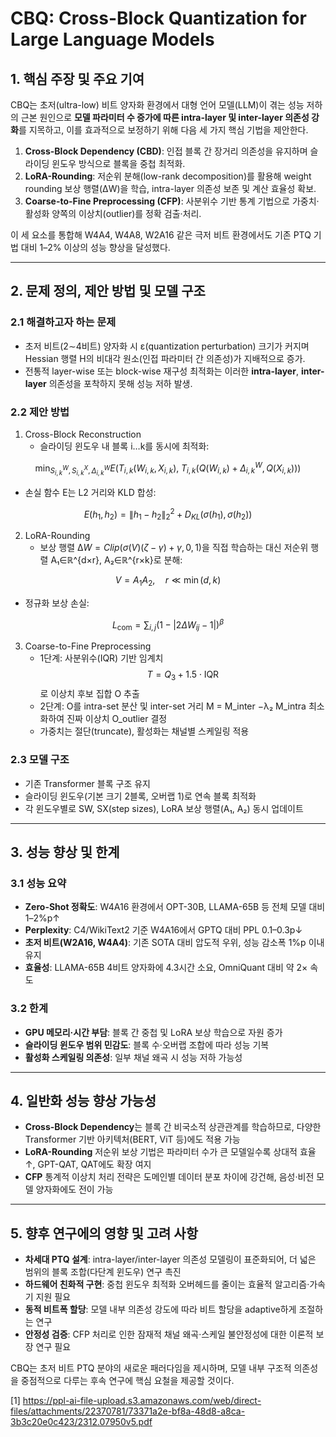 # CBQ: Cross-Block Quantization for Large Language Models

## 1. 핵심 주장 및 주요 기여  
CBQ는 초저(ultra-low) 비트 양자화 환경에서 대형 언어 모델(LLM)이 겪는 성능 저하의 근본 원인으로 **모델 파라미터 수 증가에 따른 intra-layer 및 inter-layer 의존성 강화**를 지목하고, 이를 효과적으로 보정하기 위해 다음 세 가지 핵심 기법을 제안한다.  
1. **Cross-Block Dependency (CBD)**: 인접 블록 간 장거리 의존성을 유지하며 슬라이딩 윈도우 방식으로 블록을 중첩 최적화.  
2. **LoRA-Rounding**: 저순위 분해(low-rank decomposition)를 활용해 weight rounding 보상 행렬(∆W)을 학습, intra-layer 의존성 보존 및 계산 효율성 확보.  
3. **Coarse-to-Fine Preprocessing (CFP)**: 사분위수 기반 통계 기법으로 가중치·활성화 양쪽의 이상치(outlier)를 정확 검출·처리.  

이 세 요소를 통합해 W4A4, W4A8, W2A16 같은 극저 비트 환경에서도 기존 PTQ 기법 대비 1–2% 이상의 성능 향상을 달성했다.

***

## 2. 문제 정의, 제안 방법 및 모델 구조  

### 2.1 해결하고자 하는 문제  
- 초저 비트(2∼4비트) 양자화 시 ε(quantization perturbation) 크기가 커지며 Hessian 행렬 H의 비대각 원소(인접 파라미터 간 의존성)가 지배적으로 증가.  
- 전통적 layer-wise 또는 block-wise 재구성 최적화는 이러한 **intra-layer**, **inter-layer** 의존성을 포착하지 못해 성능 저하 발생.  

### 2.2 제안 방법  
1) Cross-Block Reconstruction  
   - 슬라이딩 윈도우 내 블록 i…k를 동시에 최적화:  

$$
       \min_{S^W_{i,k}, S^X_{i,k}, \Delta^W_{i,k}} 
       E\bigl(T_{i,k}(W_{i,k}, X_{i,k}),\; T_{i,k}(Q(W_{i,k}) + \Delta^W_{i,k},\, Q(X_{i,k}))\bigr)
     $$  
   
   - 손실 함수 E는 L2 거리와 KLD 합성:

$$
       E(h_1,h_2)=\lVert h_1-h_2\rVert_2^2 + D_{KL}\bigl(\sigma(h_1),\sigma(h_2)\bigr)
     $$

2) LoRA-Rounding  
   - 보상 행렬 $∆W = Clip(σ(V)(ζ−γ)+γ,0,1)$을 직접 학습하는 대신 저순위 행렬 A₁∈ℝ^{d×r}, A₂∈ℝ^{r×k}로 분해:  

$$
       V = A_1 A_2,\quad r\ll\min(d,k)
     $$  
   
   - 정규화 보상 손실:

$$
       L_{\mathrm{com}} = \sum_{i,j} \bigl(1 - |2\Delta W_{ij} -1|\bigr)^\beta
     $$  

3) Coarse-to-Fine Preprocessing  
   - 1단계: 사분위수(IQR) 기반 임계치 $$T=Q_3+1.5\cdot\mathrm{IQR}$$로 이상치 후보 집합 O 추출  
   - 2단계: O를 intra-set 분산 및 inter-set 거리 M = M_inter −λ₂ M_intra 최소화하여 진짜 이상치 O_outlier 결정  
   - 가중치는 절단(truncate), 활성화는 채널별 스케일링 적용

### 2.3 모델 구조  
- 기존 Transformer 블록 구조 유지  
- 슬라이딩 윈도우(기본 크기 2블록, 오버랩 1)로 연속 블록 최적화  
- 각 윈도우별로 SW, SX(step sizes), LoRA 보상 행렬(A₁, A₂) 동시 업데이트  

***

## 3. 성능 향상 및 한계  

### 3.1 성능 요약  
- **Zero-Shot 정확도**: W4A16 환경에서 OPT-30B, LLAMA-65B 등 전체 모델 대비 1–2%p↑  
- **Perplexity**: C4/WikiText2 기준 W4A16에서 GPTQ 대비 PPL 0.1–0.3p↓  
- **초저 비트(W2A16, W4A4)**: 기존 SOTA 대비 압도적 우위, 성능 감소폭 1%p 이내 유지  
- **효율성**: LLAMA-65B 4비트 양자화에 4.3시간 소요, OmniQuant 대비 약 2× 속도  

### 3.2 한계  
- **GPU 메모리·시간 부담**: 블록 간 중첩 및 LoRA 보상 학습으로 자원 증가  
- **슬라이딩 윈도우 범위 민감도**: 블록 수·오버랩 조합에 따라 성능 기복  
- **활성화 스케일링 의존성**: 일부 채널 왜곡 시 성능 저하 가능성

***

## 4. 일반화 성능 향상 가능성  

- **Cross-Block Dependency**는 블록 간 비국소적 상관관계를 학습하므로, 다양한 Transformer 기반 아키텍처(BERT, ViT 등)에도 적용 가능  
- **LoRA-Rounding** 저순위 보상 기법은 파라미터 수가 큰 모델일수록 상대적 효율↑, GPT-QAT, QAT에도 확장 여지  
- **CFP** 통계적 이상치 처리 전략은 도메인별 데이터 분포 차이에 강건해, 음성·비전 모델 양자화에도 전이 가능  

***

## 5. 향후 연구에의 영향 및 고려 사항  

- **차세대 PTQ 설계**: intra-layer/inter-layer 의존성 모델링이 표준화되어, 더 넓은 범위의 블록 조합(다단계 윈도우) 연구 촉진  
- **하드웨어 친화적 구현**: 중첩 윈도우 최적화 오버헤드를 줄이는 효율적 알고리즘·가속기 지원 필요  
- **동적 비트폭 할당**: 모델 내부 의존성 강도에 따라 비트 할당을 adaptive하게 조절하는 연구  
- **안정성 검증**: CFP 처리로 인한 잠재적 채널 왜곡·스케일 불안정성에 대한 이론적 보장 연구 필요  

CBQ는 초저 비트 PTQ 분야의 새로운 패러다임을 제시하며, 모델 내부 구조적 의존성을 중점적으로 다루는 후속 연구에 핵심 요철을 제공할 것이다.

[1] https://ppl-ai-file-upload.s3.amazonaws.com/web/direct-files/attachments/22370781/73371a2e-bf8a-48d8-a8ca-3b3c20e0c423/2312.07950v5.pdf

